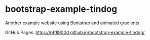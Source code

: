 # bootstrap-example-tindog
Another example website using Bootstrap and animated gradients

GitHub Pages: https://ph1l900d.github.io/bootstrap-example-tindog/
